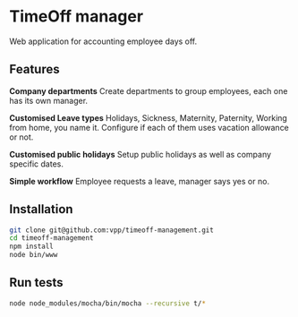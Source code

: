 # TimeOff manager

Web application for accounting employee days off.

## Features 

**Company departments**
 Create departments to group employees, each one has its own manager.

**Customised Leave types** 
Holidays, Sickness, Maternity, Paternity, Working from home, you name it. Configure if each of them uses vacation allowance or not.

**Customised public holidays**
Setup public holidays as well as company specific dates.

**Simple workflow**
Employee requests a leave, manager says yes or no.

## Installation

```bash
git clone git@github.com:vpp/timeoff-management.git
cd timeoff-management
npm install
node bin/www
```

## Run tests

```bash
node node_modules/mocha/bin/mocha --recursive t/*
```
